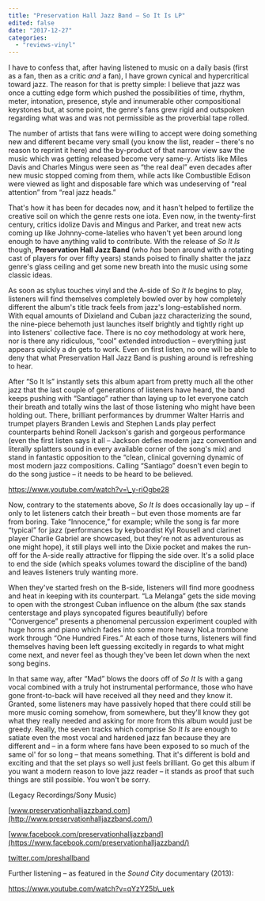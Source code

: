 ```yaml
---
title: "Preservation Hall Jazz Band – So It Is LP"
edited: false
date: "2017-12-27"
categories:
  - "reviews-vinyl"
---
```


I have to confess that, after having listened to music on a daily basis (first as a fan, then as a critic _and_ a fan), I have grown cynical and hypercritical toward jazz. The reason for that is pretty simple: I believe that jazz was once a cutting edge form which pushed the possibilities of time, rhythm, meter, intonation, presence, style and innumerable other compositional keystones but, at some point, the genre's fans grew rigid and outspoken regarding what was and was not permissible as the proverbial tape rolled.

The number of artists that fans were willing to accept were doing something new and different became very small (you know the list, reader – there's no reason to reprint it here) and the by-product of that narrow view saw the music which was getting released become very same-y. Artists like Miles Davis and Charles Mingus were seen as “the real deal” even decades after new music stopped coming from them, while acts like Combustible Edison were viewed as light and disposable fare which was undeserving of “real attention” from “real jazz heads.”

That's how it has been for decades now, and it hasn't helped to fertilize the creative soil on which the genre rests one iota. Even now, in the twenty-first century, critics idolize Davis and Mingus and Parker, and treat new acts coming up like Johnny-come-latelies who haven't yet been around long enough to have anything valid to contribute. With the release of _So It Is_ though, **Preservation Hall Jazz Band** (who _has_ been around with a rotating cast of players for over fifty years) stands poised to finally shatter the jazz genre's glass ceiling and get some new breath into the music using some classic ideas.

As soon as stylus touches vinyl and the A-side of _So It Is_ begins to play, listeners will find themselves completely bowled over by how completely different the album's title track feels from jazz's long-established norm. With equal amounts of Dixieland and Cuban jazz characterizing the sound, the nine-piece behemoth just launches itself brightly and tightly right up into listeners' collective face. There is no coy methodology at work here, nor is there any ridiculous, “cool” extended introduction – everything just appears quickly a dn gets to work. Even on first listen, no one will be able to deny that what Preservation Hall Jazz Band is pushing around is refreshing to hear.

After “So It Is” instantly sets this album apart from pretty much all the other jazz that the last couple of generations of listeners have heard, the band keeps pushing with “Santiago” rather than laying up to let everyone catch their breath and totally wins the last of those listening who might have been holding out. There, brilliant performances by drummer Walter Harris and trumpet players Branden Lewis and Stephen Lands play perfect counterparts behind Ronell Jackson's garish and gorgeous performance (even the first listen says it all – Jackson defies modern jazz convention and literally splatters sound in every available corner of the song's mix) and stand in fantastic opposition to the “clean, clinical governing dynamic of most modern jazz compositions. Calling “Santiago” doesn't even begin to do the song justice – it needs to be heard to be believed.

https://www.youtube.com/watch?v=\_y-riOgbe28

Now, contrary to the statements above, _So It Is_ does occasionally lay up – if only to let listeners catch their breath – but even those moments are far from boring. Take “Innocence,” for example; while the song is far more “typical” for jazz (performances by keyboardist Kyl Rousell and clarinet player Charlie Gabriel are showcased, but they're not as adventurous as one might hope), it still plays well into the Dixie pocket and makes the run-off for the A-side really attractive for flipping the side over. It's a solid place to end the side (which speaks volumes toward the discipline of the band) and leaves listeners truly wanting more.

When they've started fresh on the B-side, listeners will find more goodness and heat in keeping with its counterpart. “La Melanga” gets the side moving to open with the strongest Cuban influence on the album (the sax stands centerstage and plays syncopated figures beautifully) before “Convergence” presents a phenomenal percussion experiment coupled with huge horns and piano which fades into some more heavy NoLa trombone work through “One Hundred Fires.” At each of those turns, listeners will find themselves having been left guessing excitedly in regards to what might come next, and never feel as though they've been let down when the next song begins.

In that same way, after “Mad” blows the doors off of _So It Is_ with a gang vocal combined with a truly hot instrumental performance, those who have gone front-to-back will have received all they need and they know it. Granted, some listeners may have passively hoped that there could still be more music coming somehow, from somewhere, but they'll know they got what they really needed and asking for more from this album would just be greedy. Really, the seven tracks which comprise _So It Is_ are enough to satiate even the most vocal and hardened jazz fan because they are different and – in a form where fans have been exposed to so much of the same ol' for so long – that means something. That it's different is bold and exciting and that the set plays so well just feels brilliant. Go get this album if you want a modern reason to love jazz reader – it stands as proof that such things are still possible. You won't be sorry.

(Legacy Recordings/Sony Music)

[www.preservationhalljazzband.com](http://www.preservationhalljazzband.com/)

[www.facebook.com/preservationhalljazzband](https://www.facebook.com/preservationhalljazzband/)

[twitter.com/preshallband](https://twitter.com/preshallband?ref_src=twsrc%5Egoogle%7Ctwcamp%5Eserp%7Ctwgr%5Eauthor)

Further listening – as featured in the _Sound City_ documentary (2013):

https://www.youtube.com/watch?v=qYzY25b\_uek
